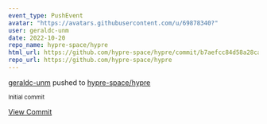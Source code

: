 ```yaml
---
event_type: PushEvent
avatar: "https://avatars.githubusercontent.com/u/69878340?"
user: geraldc-unm
date: 2022-10-20
repo_name: hypre-space/hypre
html_url: https://github.com/hypre-space/hypre/commit/b7aefcc84d58a28cab169991900528d6bd0303f8
repo_url: https://github.com/hypre-space/hypre
---
```


<a href='https://github.com/geraldc-unm' target='_blank'>geraldc-unm</a> pushed to <a href='https://github.com/hypre-space/hypre' target='_blank'>hypre-space/hypre</a>

<small>Initial commit</small>

<a href='https://github.com/hypre-space/hypre/commit/b7aefcc84d58a28cab169991900528d6bd0303f8' target='_blank'>View Commit</a>